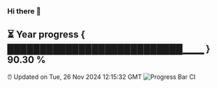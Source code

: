 ### Hi there 👋
⏳ Year progress { ███████████████████████████▁▁▁ } 90.30 %
---
⏰ Updated on Tue, 26 Nov 2024 12:15:32 GMT
![Progress Bar CI](https://github.com/Moyi321/Moyi321/workflows/Progress%20Bar%20CI/badge.svg)
